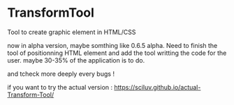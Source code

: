 # TransformTool
Tool to create graphic element in HTML/CSS

now in alpha version, maybe somthing like 0.6.5 alpha.
Need to finish the tool of positionning HTML element and add the tool writting the code for the user. maybe 30-35% of the application is to do.

and tcheck more deeply every bugs ! 

if you want to try the actual version : 
https://sciluv.github.io/actual-Transform-Tool/

